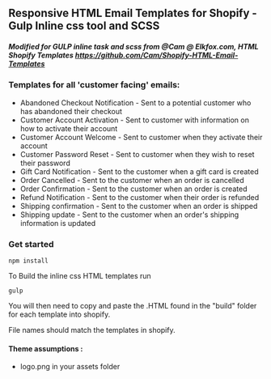 ## Responsive HTML Email Templates for Shopify - Gulp Inline css tool and SCSS
##### Modified for GULP inline task and scss from @Cam @ Elkfox.com, HTML Shopify Templates https://github.com/Cam/Shopify-HTML-Email-Templates

### Templates for all 'customer facing' emails:

* Abandoned Checkout Notification	- Sent to a potential customer who has abandoned their checkout
* Customer Account Activation - Sent to customer with information on how to activate their account
* Customer Account Welcome - Sent to customer when they activate their account
* Customer Password Reset	- Sent to customer when they wish to reset their password
* Gift Card Notification - Sent to the customer when a gift card is created
* Order Cancelled	- Sent to the customer when an order is cancelled
* Order Confirmation - Sent to the customer when an order is created
* Refund Notification	- Sent to the customer when their order is refunded
* Shipping confirmation - Sent to the customer when an order is shipped
* Shipping update	- Sent to the customer when an order's shipping information is updated

### Get started
```
npm install
```

To Build the inline css HTML templates run
```
gulp
```

You will then need to copy and paste the .HTML found in the "build" folder for each template into shopify.

File names should match the templates in shopify.

#### Theme assumptions :
* logo.png in your assets folder
